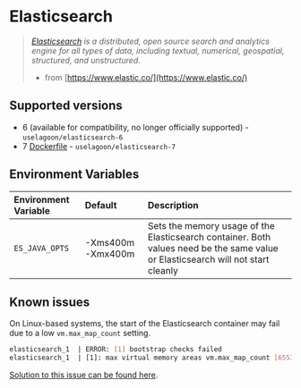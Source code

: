 # Elasticsearch

> [_Elasticsearch_](https://www.elastic.co/) _is a distributed, open source search and analytics engine for all types of data, including textual, numerical, geospatial, structured, and unstructured._
>
> * from [https://www.elastic.co/](https://www.elastic.co/)

## Supported versions

* 6 \(available for compatibility, no longer officially supported\) - `uselagoon/elasticsearch-6`
* 7 [Dockerfile](https://github.com/uselagoon/lagoon-images/blob/main/images/elasticsearch/7.Dockerfile) - `uselagoon/elasticsearch-7`

## Environment Variables

| Environment Variable |      Default      |                                                           Description                                                            |
| :------------------- | :---------------- | :------------------------------------------------------------------------------------------------------------------------------- |
| `ES_JAVA_OPTS`       | -Xms400m -Xmx400m | Sets the memory usage of the Elasticsearch container. Both values need be the same value or Elasticsearch will not start cleanly |

## Known issues

On Linux-based systems, the start of the Elasticsearch container may fail due to a low `vm.max_map_count` setting.

```bash
elasticsearch_1  | ERROR: [1] bootstrap checks failed
elasticsearch_1  | [1]: max virtual memory areas vm.max_map_count [65530] is too low, increase to at least [262144]
```

[Solution to this issue can be found here](https://www.elastic.co/guide/en/elasticsearch/reference/current/docker.html#_set_vm_max_map_count_to_at_least_262144).
